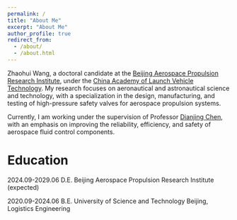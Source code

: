 ```yaml
---
permalink: /
title: "About Me"
excerpt: "About Me"
author_profile: true
redirect_from: 
  - /about/
  - /about.html
---
```


Zhaohui Wang, a doctoral candidate at the [Beijing Aerospace Propulsion Research Institute](https://baike.baidu.com/item/%E5%8C%97%E4%BA%AC%E8%88%AA%E5%A4%A9%E5%8A%A8%E5%8A%9B%E7%A0%94%E7%A9%B6%E6%89%80/6043802), under the [China Academy of Launch Vehicle Technology](http://calt.spacechina.com/). My research focuses on aeronautical and astronautical science and technology, with a specialization in the design, manufacturing, and testing of high-pressure safety valves for aerospace propulsion systems.

Currently, I am working under the supervision of Professor [Dianjing Chen](https://xueshu.baidu.com/scholarID/CN-BF74MULJ), with an emphasis on improving the reliability, efficiency, and safety of aerospace fluid control components.

Education
======
2024.09-2029.06 D.E. Beijing Aerospace Propulsion Research Institute (expected)

2020.09-2024.06 B.E. University of Science and Technology Beijing, Logistics Engineering

